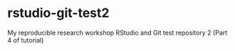 # rstudio-git-test2
My reproducible research workshop RStudio and Git test repository 2 (Part 4 of tutorial)
